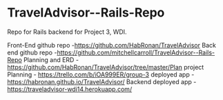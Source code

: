# TravelAdvisor--Rails-Repo
Repo for Rails backend for Project 3, WDI.

Front-End github repo -https://github.com/HabRonan/TravelAdvisor
Back end github repo -https://github.com/mitchellcarroll/TravelAdvisor--Rails-Repo
Planning and ERD - https://github.com/HabRonan/TravelAdvisor/tree/master/Plan
project Planning - https://trello.com/b/iOA999ER/group-3
deployed app -https://habronan.github.io/TravelAdvisor/
Backend deployed app - https://traveladvisor-wdi14.herokuapp.com/
